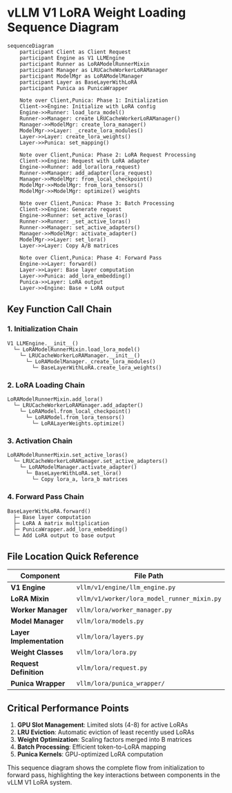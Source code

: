 # vLLM V1 LoRA Weight Loading Sequence Diagram

```mermaid
sequenceDiagram
    participant Client as Client Request
    participant Engine as V1 LLMEngine
    participant Runner as LoRAModelRunnerMixin
    participant Manager as LRUCacheWorkerLoRAManager
    participant ModelMgr as LoRAModelManager
    participant Layer as BaseLayerWithLoRA
    participant Punica as PunicaWrapper

    Note over Client,Punica: Phase 1: Initialization
    Client->>Engine: Initialize with LoRA config
    Engine->>Runner: load_lora_model()
    Runner->>Manager: create LRUCacheWorkerLoRAManager()
    Manager->>ModelMgr: create_lora_manager()
    ModelMgr->>Layer: _create_lora_modules()
    Layer->>Layer: create_lora_weights()
    Layer->>Punica: set_mapping()

    Note over Client,Punica: Phase 2: LoRA Request Processing
    Client->>Engine: Request with LoRA adapter
    Engine->>Runner: add_lora(lora_request)
    Runner->>Manager: add_adapter(lora_request)
    Manager->>ModelMgr: from_local_checkpoint()
    ModelMgr->>ModelMgr: from_lora_tensors()
    ModelMgr->>ModelMgr: optimize() weights

    Note over Client,Punica: Phase 3: Batch Processing
    Client->>Engine: Generate request
    Engine->>Runner: set_active_loras()
    Runner->>Runner: _set_active_loras()
    Runner->>Manager: set_active_adapters()
    Manager->>ModelMgr: activate_adapter()
    ModelMgr->>Layer: set_lora()
    Layer->>Layer: Copy A/B matrices

    Note over Client,Punica: Phase 4: Forward Pass
    Engine->>Layer: forward()
    Layer->>Layer: Base layer computation
    Layer->>Punica: add_lora_embedding()
    Punica->>Layer: LoRA output
    Layer->>Engine: Base + LoRA output
```

## Key Function Call Chain

### 1. Initialization Chain
```
V1 LLMEngine.__init__()
  └─ LoRAModelRunnerMixin.load_lora_model()
    └─ LRUCacheWorkerLoRAManager.__init__()
      └─ LoRAModelManager._create_lora_modules()
        └─ BaseLayerWithLoRA.create_lora_weights()
```

### 2. LoRA Loading Chain
```
LoRAModelRunnerMixin.add_lora()
  └─ LRUCacheWorkerLoRAManager.add_adapter()
    └─ LoRAModel.from_local_checkpoint()
      └─ LoRAModel.from_lora_tensors()
        └─ LoRALayerWeights.optimize()
```

### 3. Activation Chain
```
LoRAModelRunnerMixin.set_active_loras()
  └─ LRUCacheWorkerLoRAManager.set_active_adapters()
    └─ LoRAModelManager.activate_adapter()
      └─ BaseLayerWithLoRA.set_lora()
        └─ Copy lora_a, lora_b matrices
```

### 4. Forward Pass Chain
```
BaseLayerWithLoRA.forward()
  ├─ Base layer computation
  ├─ LoRA A matrix multiplication
  ├─ PunicaWrapper.add_lora_embedding()
  └─ Add LoRA output to base output
```

## File Location Quick Reference

| Component | File Path |
|-----------|-----------|
| **V1 Engine** | `vllm/v1/engine/llm_engine.py` |
| **LoRA Mixin** | `vllm/v1/worker/lora_model_runner_mixin.py` |
| **Worker Manager** | `vllm/lora/worker_manager.py` |
| **Model Manager** | `vllm/lora/models.py` |
| **Layer Implementation** | `vllm/lora/layers.py` |
| **Weight Classes** | `vllm/lora/lora.py` |
| **Request Definition** | `vllm/lora/request.py` |
| **Punica Wrapper** | `vllm/lora/punica_wrapper/` |

## Critical Performance Points

1. **GPU Slot Management**: Limited slots (4-8) for active LoRAs
2. **LRU Eviction**: Automatic eviction of least recently used LoRAs
3. **Weight Optimization**: Scaling factors merged into B matrices
4. **Batch Processing**: Efficient token-to-LoRA mapping
5. **Punica Kernels**: GPU-optimized LoRA computation

This sequence diagram shows the complete flow from initialization to forward pass, highlighting the key interactions between components in the vLLM V1 LoRA system.